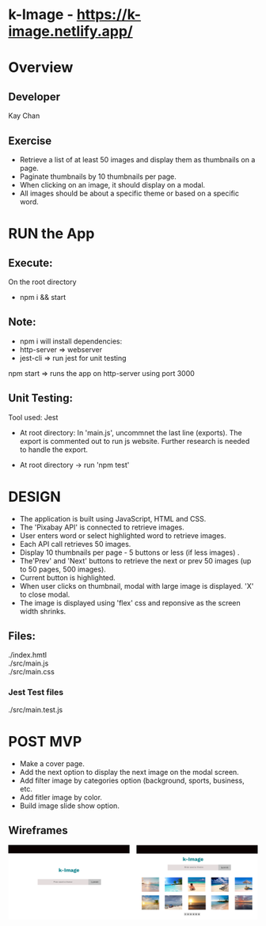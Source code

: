 # k-Image - https://k-image.netlify.app/

# Overview
## Developer
Kay Chan

## Exercise
- Retrieve a list of at least 50 images and display them as thumbnails on a page.
- Paginate thumbnails by 10 thumbnails per page.
- When clicking on an image, it should display on a modal.
- All images should be about a specific theme or based on a specific word.

# RUN the App
## Execute:
On the root directory
  - npm i && start

## Note:
  - npm i will install dependencies:  
  - http-server => webserver
  - jest-cli  => run jest for unit testing

npm start => runs the app on http-server using port 3000

## Unit Testing:
Tool used: Jest

- At root directory: In 'main.js', uncommnet the last line (exports).  The export is commented out to run js website. Further research is needed to handle the export.

- At root directory -> run 'npm test'

# DESIGN
- The application is built using JavaScript, HTML and CSS. 
- The 'Pixabay API' is connected to retrieve images.
- User enters word or select highlighted word to retrieve images.
- Each API call retrieves 50 images.
- Display 10 thumbnails per page - 5 buttons or less (if less images) .
- The'Prev' and 'Next' buttons to retrieve the next or prev 50 images (up to 50 pages, 500 images).
- Current button is highlighted.
- When user clicks on thumbnail, modal with large image is displayed. 'X' to close modal.
- The image is displayed using 'flex' css and reponsive as the screen width shrinks.

## Files:
  ./index.hmtl  </br>
  ./src/main.js </br>
  ./src/main.css

### Jest Test files
  ./src/main.test.js

# POST MVP
- Make a cover page.
- Add the next option to display the next image on the modal screen.
- Add filter image by categories option (background, sports, business, etc.
- Add fitler image by color.
- Build image slide show option.

## Wireframes
![kImage Wireframe Design](./asset/kImage.png)

